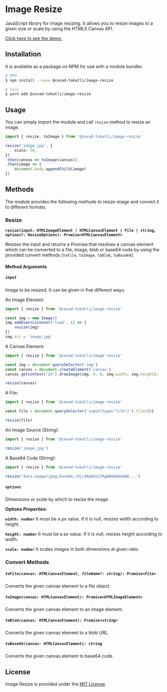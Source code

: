 # Image Resize

JavaScript library for image resizing. It allows you to resize images to a given size or scale by using the HTML5 Canvas API.

[Click here to see the demo.](https://cevadtokatli.github.io/image-resize)

## Installation

It is available as a package on NPM for use with a module bundler.

```sh
# NPM
$ npm install --save @cevad-tokatli/image-resize

# Yarn
$ yarn add @cevad-tokatli/image-resize
```

## Usage

You can simply import the module and call `resize` method to resize an image.

```typescript
import { resize, toImage } from '@cevad-tokatli/image-resize'

resize('image.jpg', {
    scale: 50,
})
.then(canvas => toImage(canvas))
.then(image => {
    document.body.appendChild(image)
})
```

## Methods

The module provides the following methods to resize image and convert it to different formats.

### Resize

**`resize(input: HTMLImageElement | HTMLCanvasElement | File | string, options?: ResizeOptions): Promise<HTMLCanvasElement>`**

Resizes the input and returns a Promise that resolves a canvas element which can be converted to a file, image, blob or base64 code by using the provided convert methods _(`toFile`, `toImage`, `toBlob`, `toBase64`)_.

#### Method Arguments

##### **`input`**

Image to be resized. It can be given in five different ways.

An Image Element:
```typescript
import { resize } from '@cevad-tokatli/image-resize'

const img = new Image()
img.addEventListener('load', () => {
    resize(img)
})
img.src = 'image.jpg'
```

A Canvas Element:
```typescript
import { resize } from '@cevad-tokatli/image-resize'

const img = document.querySelector('img')
const canvas = document.createElement('canvas')
canvas.getContext('2d').drawImage(img, 0, 0, img.width, img.height);

resize(canvas)
```

A File:
```typescript
import { resize } from '@cevad-tokatli/image-resize'

const file = document.querySelector('input[type="file"]').files[0]

resize(file)
```

An Image Source (String):
```typescript
import { resize } from '@cevad-tokatli/image-resize'

resize('image.jpg')
```

A Base64 Code (String):
```typescript
import { resize } from '@cevad-tokatli/image-resize'

resize('data:image/jpeg;base64,/9j/4AAQSkZJRgABAQAAAQAB...')
```

##### `options`

Dimensions or scale by which to resize the image.

**Options Properties:**

**`width: number`**
It must be a px value. If it is null, resizes width according to height.

**`height: number`**
It must be a px value. If it is null, resizes height according to width.

**`scale: number`**
It scales images in both dimensions at given ratio.


### Convert Methods
##### `toFile(canvas: HTMLCanvasElement, fileName?: string): Promise<File>`
Converts the given canvas element to a file object.

##### `toImage(canvas: HTMLCanvasElement): Promise<HTMLImageElement>`

Converts the given canvas element to an image element.

##### `toBlob(canvas: HTMLCanvasElement): Promise<string>`
Converts the given canvas element to a blob URL.

##### `toBase64(canvas: HTMLCanvasElement): string`
Converts the given canvas element to base64 code.

## License
Image Resize is provided under the [MIT License](https://opensource.org/licenses/MIT).
